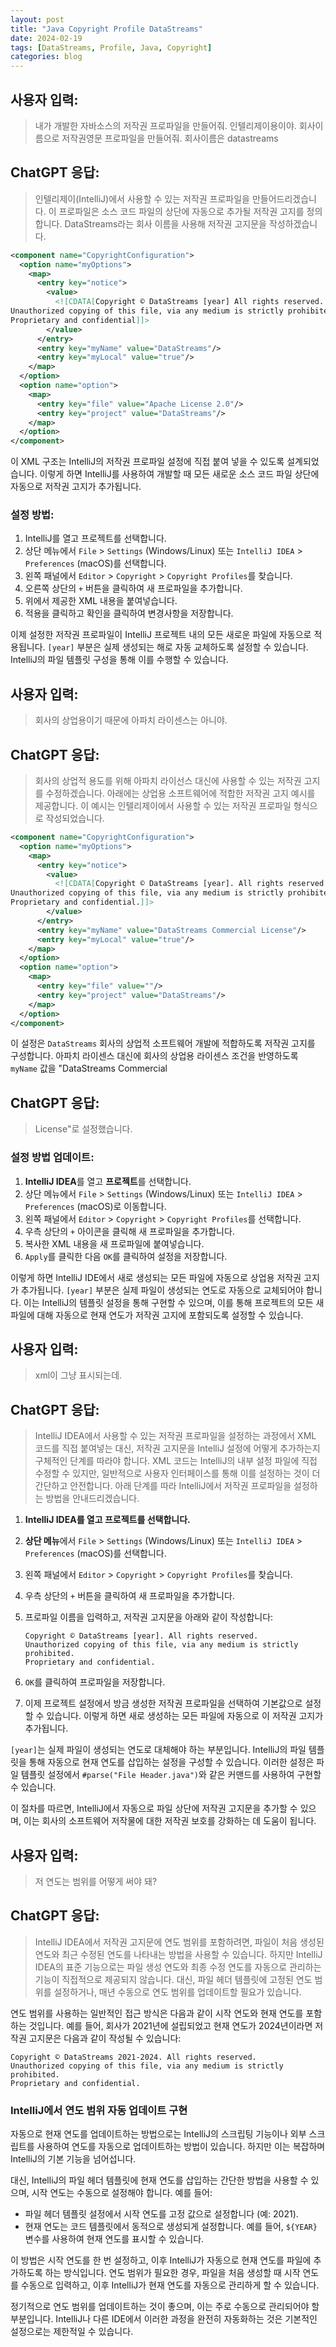 ```yaml
---
layout: post
title: "Java Copyright Profile DataStreams"
date: 2024-02-19
tags: [DataStreams, Profile, Java, Copyright]
categories: blog
---
```


## 사용자 입력:
> 내가 개발한 자바소스의 저작권 프로파일을 만들어줘. 인텔리제이용이야.  회사이름으로 저작권영문 프로파일을 만들어줘. 회사이름은 datastreams

## ChatGPT 응답:
> 인텔리제이(IntelliJ)에서 사용할 수 있는 저작권 프로파일을 만들어드리겠습니다. 이 프로파일은 소스 코드 파일의 상단에 자동으로 추가될 저작권 고지를 정의합니다. DataStreams라는 회사 이름을 사용해 저작권 고지문을 작성하겠습니다.

```xml
<component name="CopyrightConfiguration">
  <option name="myOptions">
    <map>
      <entry key="notice">
        <value>
          <![CDATA[Copyright © DataStreams [year] All rights reserved.
Unauthorized copying of this file, via any medium is strictly prohibited
Proprietary and confidential]]>
        </value>
      </entry>
      <entry key="myName" value="DataStreams"/>
      <entry key="myLocal" value="true"/>
    </map>
  </option>
  <option name="option">
    <map>
      <entry key="file" value="Apache License 2.0"/>
      <entry key="project" value="DataStreams"/>
    </map>
  </option>
</component>
```

이 XML 구조는 IntelliJ의 저작권 프로파일 설정에 직접 붙여 넣을 수 있도록 설계되었습니다. 이렇게 하면 IntelliJ를 사용하여 개발할 때 모든 새로운 소스 코드 파일 상단에 자동으로 저작권 고지가 추가됩니다.

### 설정 방법:

1. IntelliJ를 열고 프로젝트를 선택합니다.
2. 상단 메뉴에서 `File` > `Settings` (Windows/Linux) 또는 `IntelliJ IDEA` > `Preferences` (macOS)를 선택합니다.
3. 왼쪽 패널에서 `Editor` > `Copyright` > `Copyright Profiles`를 찾습니다.
4. 오른쪽 상단의 `+` 버튼을 클릭하여 새 프로파일을 추가합니다.
5. 위에서 제공한 XML 내용을 붙여넣습니다.
6. 적용을 클릭하고 확인을 클릭하여 변경사항을 저장합니다.

이제 설정한 저작권 프로파일이 IntelliJ 프로젝트 내의 모든 새로운 파일에 자동으로 적용됩니다. `[year]` 부분은 실제 생성되는 해로 자동 교체하도록 설정할 수 있습니다. IntelliJ의 파일 템플릿 구성을 통해 이를 수행할 수 있습니다.

## 사용자 입력:
> 회사의 상업용이기 때문에 아파치 라이센스는 아니야.

## ChatGPT 응답:
> 회사의 상업적 용도를 위해 아파치 라이선스 대신에 사용할 수 있는 저작권 고지를 수정하겠습니다. 아래에는 상업용 소프트웨어에 적합한 저작권 고지 예시를 제공합니다. 이 예시는 인텔리제이에서 사용할 수 있는 저작권 프로파일 형식으로 작성되었습니다.

```xml
<component name="CopyrightConfiguration">
  <option name="myOptions">
    <map>
      <entry key="notice">
        <value>
          <![CDATA[Copyright © DataStreams [year]. All rights reserved.
Unauthorized copying of this file, via any medium is strictly prohibited.
Proprietary and confidential.]]>
        </value>
      </entry>
      <entry key="myName" value="DataStreams Commercial License"/>
      <entry key="myLocal" value="true"/>
    </map>
  </option>
  <option name="option">
    <map>
      <entry key="file" value=""/>
      <entry key="project" value="DataStreams"/>
    </map>
  </option>
</component>
```

이 설정은 `DataStreams` 회사의 상업적 소프트웨어 개발에 적합하도록 저작권 고지를 구성합니다. 아파치 라이센스 대신에 회사의 상업용 라이센스 조건을 반영하도록 `myName` 값을 "DataStreams Commercial

## ChatGPT 응답:
>  License"로 설정했습니다. 

### 설정 방법 업데이트:

1. **IntelliJ IDEA**를 열고 **프로젝트**를 선택합니다.
2. 상단 메뉴에서 `File` > `Settings` (Windows/Linux) 또는 `IntelliJ IDEA` > `Preferences` (macOS)로 이동합니다.
3. 왼쪽 패널에서 `Editor` > `Copyright` > `Copyright Profiles`를 선택합니다.
4. 우측 상단의 `+` 아이콘을 클릭해 새 프로파일을 추가합니다.
5. 복사한 XML 내용을 새 프로파일에 붙여넣습니다.
6. `Apply`를 클릭한 다음 `OK`를 클릭하여 설정을 저장합니다.

이렇게 하면 IntelliJ IDE에서 새로 생성되는 모든 파일에 자동으로 상업용 저작권 고지가 추가됩니다. `[year]` 부분은 실제 파일이 생성되는 연도로 자동으로 교체되어야 합니다. 이는 IntelliJ의 템플릿 설정을 통해 구현할 수 있으며, 이를 통해 프로젝트의 모든 새 파일에 대해 자동으로 현재 연도가 저작권 고지에 포함되도록 설정할 수 있습니다.

## 사용자 입력:
> xml이 그냥 표시되는데.

## ChatGPT 응답:
> IntelliJ IDEA에서 사용할 수 있는 저작권 프로파일을 설정하는 과정에서 XML 코드를 직접 붙여넣는 대신, 저작권 고지문을 IntelliJ 설정에 어떻게 추가하는지 구체적인 단계를 따라야 합니다. XML 코드는 IntelliJ의 내부 설정 파일에 직접 수정할 수 있지만, 일반적으로 사용자 인터페이스를 통해 이를 설정하는 것이 더 간단하고 안전합니다. 아래 단계를 따라 IntelliJ에서 저작권 프로파일을 설정하는 방법을 안내드리겠습니다.

1. **IntelliJ IDEA를 열고 프로젝트를 선택합니다.**
2. **상단 메뉴**에서 `File` > `Settings` (Windows/Linux) 또는 `IntelliJ IDEA` > `Preferences` (macOS)를 선택합니다.
3. 왼쪽 패널에서 `Editor` > `Copyright` > `Copyright Profiles`를 찾습니다.
4. 우측 상단의 `+` 버튼을 클릭하여 새 프로파일을 추가합니다.
5. 프로파일 이름을 입력하고, 저작권 고지문을 아래와 같이 작성합니다:

    ```
    Copyright © DataStreams [year]. All rights reserved.
    Unauthorized copying of this file, via any medium is strictly prohibited.
    Proprietary and confidential.
    ```

6. `OK`를 클릭하여 프로파일을 저장합니다.
7. 이제 프로젝트 설정에서 방금 생성한 저작권 프로파일을 선택하여 기본값으로 설정할 수 있습니다. 이렇게 하면 새로 생성하는 모든 파일에 자동으로 이 저작권 고지가 추가됩니다.

`[year]`는 실제 파일이 생성되는 연도로 대체해야 하는 부분입니다. IntelliJ의 파일 템플릿을 통해 자동으로 현재 연도를 삽입하는 설정을 구성할 수 있습니다. 이러한 설정은 파일 템플릿 설정에서 `#parse("File Header.java")`와 같은 커맨드를 사용하여 구현할 수 있습니다. 

이 절차를 따르면, IntelliJ에서 자동으로 파일 상단에 저작권 고지문을 추가할 수 있으며, 이는 회사의 소프트웨어 저작물에 대한 저작권 보호를 강화하는 데 도움이 됩니다.

## 사용자 입력:
> 저 연도는 범위를 어떻게 써야 돼?

## ChatGPT 응답:
> IntelliJ IDEA에서 저작권 고지문에 연도 범위를 포함하려면, 파일이 처음 생성된 연도와 최근 수정된 연도를 나타내는 방법을 사용할 수 있습니다. 하지만 IntelliJ IDEA의 표준 기능으로는 파일 생성 연도와 최종 수정 연도를 자동으로 관리하는 기능이 직접적으로 제공되지 않습니다. 대신, 파일 헤더 템플릿에 고정된 연도 범위를 설정하거나, 매년 수동으로 연도 범위를 업데이트할 필요가 있습니다.

연도 범위를 사용하는 일반적인 접근 방식은 다음과 같이 시작 연도와 현재 연도를 포함하는 것입니다. 예를 들어, 회사가 2021년에 설립되었고 현재 연도가 2024년이라면 저작권 고지문은 다음과 같이 작성될 수 있습니다:

```
Copyright © DataStreams 2021-2024. All rights reserved.
Unauthorized copying of this file, via any medium is strictly prohibited.
Proprietary and confidential.
```

### IntelliJ에서 연도 범위 자동 업데이트 구현

자동으로 현재 연도를 업데이트하는 방법으로는 IntelliJ의 스크립팅 기능이나 외부 스크립트를 사용하여 연도를 자동으로 업데이트하는 방법이 있습니다. 하지만 이는 복잡하며 IntelliJ의 기본 기능을 넘어섭니다.

대신, IntelliJ의 파일 헤더 템플릿에 현재 연도를 삽입하는 간단한 방법을 사용할 수 있으며, 시작 연도는 수동으로 설정해야 합니다. 예를 들어:

- 파일 헤더 템플릿 설정에서 시작 연도를 고정 값으로 설정합니다 (예: 2021).
- 현재 연도는 코드 템플릿에서 동적으로 생성되게 설정합니다. 예를 들어, `${YEAR}` 변수를 사용하여 현재 연도를 표시할 수 있습니다.

이 방법은 시작 연도를 한 번 설정하고, 이후 IntelliJ가 자동으로 현재 연도를 파일에 추가하도록 하는 방식입니다. 연도 범위가 필요한 경우, 파일을 처음 생성할 때 시작 연도를 수동으로 입력하고, 이후 IntelliJ가 현재 연도를 자동으로 관리하게 할 수 있습니다.

정기적으로 연도 범위를 업데이트하는 것이 좋으며, 이는 주로 수동으로 관리되어야 할 부분입니다. IntelliJ나 다른 IDE에서 이러한 과정을 완전히 자동화하는 것은 기본적인 설정으로는 제한적일 수 있습니다.

